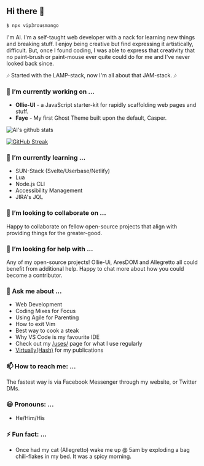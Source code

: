 ## Hi there 👋

```bash
$ npx vip3rousmango
```

I'm Al. I'm a self-taught web developer with a nack for learning new things and breaking stuff. I enjoy being creative but find expressing it artistically, difficult. But, once I found coding, I was able to express that creativity that no paint-brush or paint-mouse ever quite could do for me and I've never looked back since.

:notes: Started with the LAMP-stack, now I'm all about that JAM-stack. :notes:

### 🔭 I’m currently working on ...

-   **Ollie-UI** - a JavaScript starter-kit for rapidly scaffolding web pages and stuff.
-   **Faye** - My first Ghost Theme built upon the default, Casper.

![Al's github stats](https://github-readme-stats.vercel.app/api?username=vip3rousmango&hide=["issues"]&show_icons=true)

[![GitHub Streak](https://streak-stats.demolab.com?user=vip3rousmango&theme=shades-of-purple)](https://git.io/streak-stats)

### 🌱 I’m currently learning ...

-   SUN-Stack (Svelte/Userbase/Netlify)
-   Lua
-   Node.js CLI
-   Accessibility Management
-   JIRA's JQL

### 👯 I’m looking to collaborate on ...

Happy to collaborate on fellow open-source projects that align with providing things for the greater-good.

### 🤔 I’m looking for help with ...

Any of my open-source projects! Ollie-Ui, AresDOM and Allegretto all could benefit from additional help. Happy to chat more about how you could become a contributor.

### 💬 Ask me about ...

-   Web Development
-   Coding Mixes for Focus
-   Using Agile for Parenting
-   How to exit Vim
-   Best way to cook a steak
-   Why VS Code is my favourite IDE
-   Check out my [/uses/](https://virtuallycreative.ca/uses/) page for what I use regularly
-   [Virtually(Hash)](https://hash.virtuallycreative.ca) for my publications

### 📫 How to reach me: ...

The fastest way is via Facebook Messenger through my website, or Twitter DMs.

### 😄 Pronouns: ...

-   He/Him/His

### ⚡ Fun fact: ...

-   Once had my cat (Allegretto) wake me up @ 5am by exploding a bag chili-flakes in my bed. It was a spicy morning.

<!--
**vip3rousmango/vip3rousmango** is a ✨ _special_ ✨ repository because its `README.md` (this file) appears on your GitHub profile.

Here are some ideas to get you started:


-->
